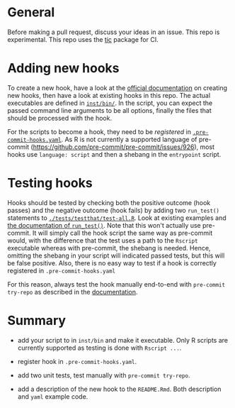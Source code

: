 # General

Before making a pull request, discuss your ideas in an issue. This repo is
experimental.
This repo uses the [tic](https://github.com/ropenscilabs/tic) package for CI.

# Adding new hooks

To create a new hook, have a look at the [official
documentation](https://pre-commit.com/#new-hooks) on creating new hooks, then have a look
at existing hooks in this repo. The actual executables are defined in [`inst/bin/`](https://github.com/lorenzwalthert/precommit/tree/master/inst/bin). In
the script, you can expect the passed command line arguments to be all options, 
finally the files that should be processed with the hook.

For the scripts to become a hook, they need to be *registered* in
[`.pre-commit-hooks.yaml`](https://github.com/lorenzwalthert/precommit/blob/master/.pre-commit-hooks.yaml). As R is not currently a supported language of
pre-commit (https://github.com/pre-commit/pre-commit/issues/926), most hooks use
`language: script` and then a shebang in the `entrypoint` script.

# Testing hooks

Hooks should be tested by checking both the positive outcome (hook passes) and
the negative outcome (hook fails) by adding two `run_test()` statements to
[`./tests/testthat/test-all.R`](https://github.com/lorenzwalthert/precommit/blob/master/tests/testthat/test-all.R). Look at existing examples and [the documentation
of `run_test()`](https://lorenzwalthert.github.io/precommit/reference/run_test.html). Note that this won't actually use pre-commit. It will simply
call the hook script the same way as pre-commit would, with the difference that
the test uses a path to the `Rscript` executable whereas with pre-commit, the 
shebang is needed. Hence, omitting the shebang in your script will indicated 
passed tests, but this will be false positive. Also, there is no easy way to 
test if a hook is correctly registered in `.pre-commit-hooks.yaml`

For this reason, always test the hook manually end-to-end with 
`pre-commit try-repo` as described in the 
[documentation](https://pre-commit.com/#pre-commit-try-repo).

# Summary

- add your script to in `inst/bin` and make it executable. Only R scripts are 
  currently supported as testing is done with `Rscript ...`.

- register hook in `.pre-commit-hooks.yaml`.

- add two unit tests, test manually with `pre-commit try-repo`.

- add a description of the new hook to the `README.Rmd`. Both description and
  `yaml` example code.


